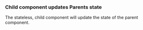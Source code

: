 ### Child component updates Parents state

The stateless, child component will update the state of the parent component.